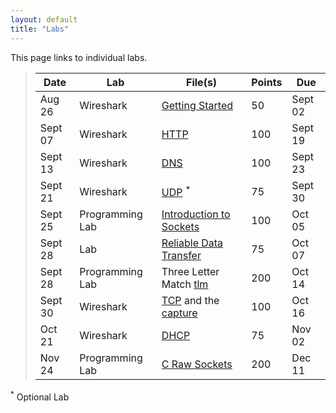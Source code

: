 ```yaml
---
layout: default
title: "Labs"
---
```


This page links to individual labs.

>  Date   | Lab | File(s) | Points | Due
> ------- | --- | ------- | ---- | ----
> Aug 26 | Wireshark | [Getting Started](files/Wireshark_Intro_v8.1.pdf) | 50 | Sept 02
> Sept 07 | Wireshark | [HTTP](files/Wireshark_HTTP_v8.1.pdf) | 100 | Sept 19
> Sept 13 | Wireshark | [DNS](files/Wireshark_DNS_v8.1.pdf) | 100 | Sept 23
> Sept 21 | Wireshark | [UDP](files/Wireshark_UDP_v8.1.pdf) <sup>*</sup> | 75 | Sept 30
> Sept 25 | Programming Lab | [Introduction to Sockets](sockets_intro.html) | 100 | Oct 05
> Sept 28 | Lab | [Reliable Data Transfer](rdt.html) | 75 | Oct 07
> Sept 28 | Programming Lab | Three Letter Match [tlm](tlm.md) | 200 | Oct 14
> Sept 30 | Wireshark | [TCP](files/Wireshark_TCP_v8.1.pdf) and the [capture](files/tcp.pcapng) | 100 | Oct 16
> Oct 21 | Wireshark | [DHCP](files/Wireshark_DHCP_v8.1.pdf) | 75 | Nov 02
> Nov 24 | Programming Lab | [C Raw Sockets](c-raw-sockets.html) | 200 | Dec 11

<!--
> Sept 24 | Lab | [Reliable Data Transfer](rdt.html) - [Solutions](rdt_solutions.html) | Oct 08
> Sept 29 | Wireshark | [TCP](files/Wireshark_TCP_v7.0.pdf) - [local capture](files\tcp.pcapng) | Oct 10
> Oct 01 | Programming Lab | [Introduction to Sockets](sockets_into.html) | Oct 13
> Oct 20 | Wireshark | [NAT](files/Wireshark_NAT_v7.0.pdf) | Oct 29
> Nov 17 | Programming Lab | [Ping Pong](pingpong.html) | Nov 30
-->

<sup>*</sup> Optional Lab
